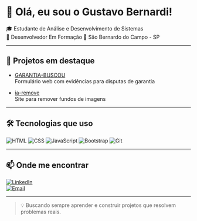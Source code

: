 # 👋 Olá, eu sou o Gustavo Bernardi!

🎓 Estudante de Análise e Desenvolvimento de Sistemas  
💼 Desenvolvedor Em Formação 
📍 São Bernardo do Campo - SP  

---

## 🚀 Projetos em destaque

- [GARANTIA-BUSCOU](https://github.com/guubernardi/GARANTIA-BUSCOU)  
  Formulário web com evidências para disputas de garantia

- [ia-remove](https://github.com/guubernardi/ia-remove)  
  Site para remover fundos de imagens

---

## 🛠️ Tecnologias que uso

![HTML](https://img.shields.io/badge/-HTML5-E34F26?logo=html5&logoColor=white)
![CSS](https://img.shields.io/badge/-CSS3-1572B6?logo=css3&logoColor=white)
![JavaScript](https://img.shields.io/badge/-JavaScript-F7DF1E?logo=javascript&logoColor=black)
![Bootstrap](https://img.shields.io/badge/-Bootstrap-563D7C?logo=bootstrap&logoColor=white)
![Git](https://img.shields.io/badge/-Git-F05032?logo=git&logoColor=white)

---

## 📫 Onde me encontrar

[![LinkedIn](https://img.shields.io/badge/-LinkedIn-0A66C2?logo=linkedin&logoColor=white)](www.linkedin.com/in/gubernardi)  
[![Email](https://img.shields.io/badge/-Email-D14836?logo=gmail&logoColor=white)](mailto:gubernardi@hotmail.com)

---

> 💡 Buscando sempre aprender e construir projetos que resolvem problemas reais.
